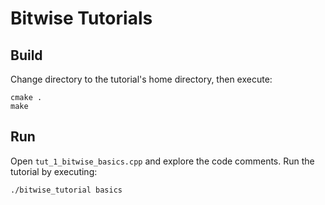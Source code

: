 # Bitwise Tutorials

## Build
Change directory to the tutorial's home directory, then execute:

    cmake .
    make

## Run
Open `tut_1_bitwise_basics.cpp` and explore the code comments. Run the tutorial by executing:

    ./bitwise_tutorial basics